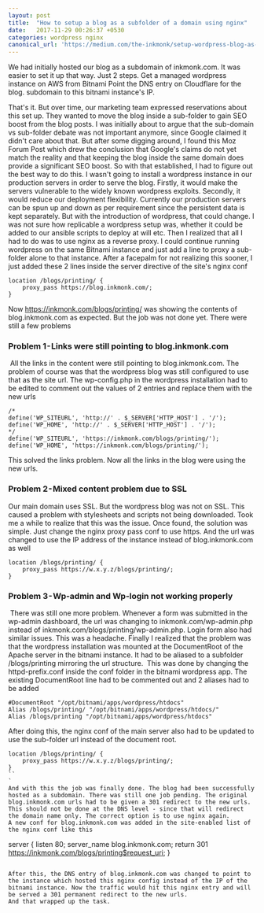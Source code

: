 ```yaml
---
layout: post
title:  "How to setup a blog as a subfolder of a domain using nginx"
date:   2017-11-29 00:26:37 +0530
categories: wordpress nginx
canonical_url: 'https://medium.com/the-inkmonk/setup-wordpress-blog-as-domain-subfolder-using-nginx-ad5346f082e4'
---
```


We had initially hosted our blog as a subdomain of inkmonk.com. It was easier to set it up that way. Just 2 steps.
Get a managed wordpress instance on AWS from Bitnami
Point the DNS entry on Cloudflare for the blog. subdomain to this bitnami instance's IP.

That's it.
But over time, our marketing team expressed reservations about this set up. They wanted to move the blog inside a sub-folder to gain SEO boost from the blog posts. I was initially about to argue that the sub-domain vs sub-folder debate was not important anymore, since Google claimed it didn't care about that. But after some digging around, I found this Moz Forum Post which drew the conclusion that Google's claims do not yet match the reality and that keeping the blog inside the same domain does provide a significant SEO boost.
So with that established, I had to figure out the best way to do this.
I wasn't going to install a wordpress instance in our production servers in order to serve the blog. Firstly, it would make the servers vulnerable to the widely known wordpress exploits. Secondly, it would reduce our deployment flexibility. Currently our production servers can be spun up and down as per requirement since the persistent data is kept separately. But with the introduction of wordpress, that could change. I was not sure how replicable a wordpress setup was, whether it could be added to our ansible scripts to deploy at will etc.
Then I realized that all I had to do was to use nginx as a reverse proxy. I could continue running wordpress on the same Bitnami instance and just add a line to proxy a sub-folder alone to that instance. After a facepalm for not realizing this sooner, I just added these 2 lines inside the server directive of the site's nginx conf

```
location /blogs/printing/ { 
    proxy_pass https://blog.inkmonk.com/; 
}
```

Now https://inkmonk.com/blogs/printing/ was showing the contents of blog.inkmonk.com as expected. But the job was not done yet. There were still a few problems

### Problem 1 - Links were still pointing to blog.inkmonk.com
 All the links in the content were still pointing to blog.inkmonk.com. The problem of course was that the wordpress blog was still configured to use that as the site url. The wp-config.php in the wordpress installation had to be edited to comment out the values of 2 entries and replace them with the new urls

```
/*
define('WP_SITEURL', 'http://' . $_SERVER['HTTP_HOST'] . '/'); define('WP_HOME', 'http://' . $_SERVER['HTTP_HOST'] . '/'); 
*/ 
define('WP_SITEURL', 'https://inkmonk.com/blogs/printing/'); define('WP_HOME', 'https://inkmonk.com/blogs/printing/');
```

This solved the links problem. Now all the links in the blog were using the new urls.

### Problem 2 - Mixed content problem due to SSL
Our main domain uses SSL. But the wordpress blog was not on SSL. This caused a problem with stylesheets and scripts not being downloaded. Took me a while to realize that this was the issue. Once found, the solution was simple. Just change the nginx proxy pass conf to use https. And the url was changed to use the IP address of the instance instead of blog.inkmonk.com as well

```
location /blogs/printing/ { 
    proxy_pass https://w.x.y.z/blogs/printing/; 
}
```

### Problem 3 - Wp-admin and Wp-login not working properly
 There was still one more problem. Whenever a form was submitted in the wp-admin dashboard, the url was changing to inkmonk.com/wp-admin.php instead of inkmonk.com/blogs/printing/wp-admin.php. Login form also had similar issues. This was a headache. Finally I realized that the problem was that the wordpress installation was mounted at the DocumentRoot of the Apache server in the bitnami instance. It had to be aliased to a subfolder /blogs/printing mirroring the url structure.
 This was done by changing the httpd-prefix.conf inside the conf folder in the bitnami wordpress app. The existing DocumentRoot line had to be commented out and 2 aliases had to be added

```
#DocumentRoot "/opt/bitnami/apps/wordpress/htdocs" 
Alias /blogs/printing/ "/opt/bitnami/apps/wordpress/htdocs/" 
Alias /blogs/printing "/opt/bitnami/apps/wordpress/htdocs"
```

After doing this, the nginx conf of the main server also had to be updated to use the sub-folder url instead of the document root.

```
location /blogs/printing/ { 
    proxy_pass https://w.x.y.z/blogs/printing/; 
}
``
`
And with this the job was finally done. The blog had been successfully hosted as a subdomain. There was still one job pending. The original blog.inkmonk.com urls had to be given a 301 redirect to the new urls. This should not be done at the DNS level - since that will redirect the domain name only. The correct option is to use nginx again.
A new conf for blog.inkmonk.com was added in the site-enabled list of the nginx conf like this

```
server {
 listen 80;
 server_name blog.inkmonk.com;
 return 301 https://inkmonk.com/blogs/printing$request_uri; 
}
```

After this, the DNS entry of blog.inkmonk.com was changed to point to the instance which hosted this nginx config instead of the IP of the bitnami instance. Now the traffic would hit this nginx entry and will be served a 301 permanent redirect to the new urls.
And that wrapped up the task.